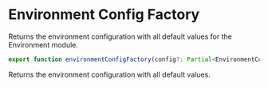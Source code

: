 # Environment Config Factory

Returns the environment configuration with all default values for the Environment module.

```ts
export function environmentConfigFactory(config?: Partial<EnvironmentConfig>): EnvironmentConfig;
```

Returns the environment configuration with all default values.
